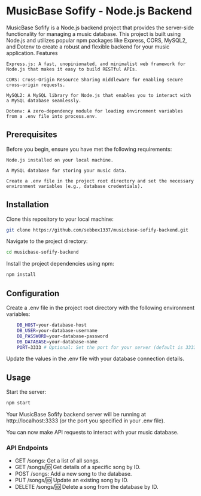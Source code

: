 # MusicBase Sofify - Node.js Backend

MusicBase Sofify is a Node.js backend project that provides the server-side functionality for managing a music database. This project is built using Node.js and utilizes popular npm packages like Express, CORS, MySQL2, and Dotenv to create a robust and flexible backend for your music application.
Features

    Express.js: A fast, unopinionated, and minimalist web framework for Node.js that makes it easy to build RESTful APIs.

    CORS: Cross-Origin Resource Sharing middleware for enabling secure cross-origin requests.

    MySQL2: A MySQL library for Node.js that enables you to interact with a MySQL database seamlessly.

    Dotenv: A zero-dependency module for loading environment variables from a .env file into process.env.

## Prerequisites

Before you begin, ensure you have met the following requirements:

    Node.js installed on your local machine.

    A MySQL database for storing your music data.

    Create a .env file in the project root directory and set the necessary environment variables (e.g., database credentials).

## Installation

Clone this repository to your local machine:

```bash
git clone https://github.com/sebbex1337/musicbase-sofify-backend.git
```

Navigate to the project directory:

```bash
cd musicbase-sofify-backend
```
Install the project dependencies using npm:

```bash
npm install
```
## Configuration

Create a .env file in the project root directory with the following environment variables:

```bash
    DB_HOST=your-database-host
    DB_USER=your-database-username
    DB_PASSWORD=your-database-password
    DB_DATABASE=your-database-name
    PORT=3333 # Optional: Set the port for your server (default is 3333).
```
Update the values in the .env file with your database connection details.

## Usage

Start the server:

```bash
npm start
```
Your MusicBase Sofify backend server will be running at http://localhost:3333 (or the port you specified in your .env file).

You can now make API requests to interact with your music database.

### API Endpoints

- GET /songs: Get a list of all songs.
- GET /songs/:id: Get details of a specific song by ID.
- POST /songs: Add a new song to the database.
- PUT /songs/:id: Update an existing song by ID.
- DELETE /songs/:id: Delete a song from the database by ID.
